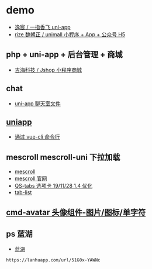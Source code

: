 # demo

-   [逸宸 / 一指香飞 uni-app](https://gitee.com/wokaixin/a_fragrant_fly)
-   [rize 魏朝正 / unimall 小程序 + App + 公众号 H5](https://gitee.com/iotechn/unimall)

## php + uni-app + 后台管理 + 商城

-   [ 吉海科技 / Jshop 小程序商城](https://gitee.com/hnjihai/jshop_mall)

## chat

-   [uni-app 聊天室文件](https://gitee.com/wuxq1985/uniapp_chat_room_files)

## [uniapp](https://uniapp.dcloud.io/)

-   [通过 vue-cli 命令行](https://uniapp.dcloud.io/quickstart?id=_2-%e9%80%9a%e8%bf%87vue-cli%e5%91%bd%e4%bb%a4%e8%a1%8c)

## mescroll mescroll-uni 下拉加载

-   [mescroll](https://github.com/mescroll/mescroll)
-   [mescroll 官网](http://www.mescroll.com/load.html)
-   [QS-tabs 选项卡 19/11/28 1.4 优化](https://ext.dcloud.net.cn/plugin?id=795)
-   [tab-list ](https://ext.dcloud.net.cn/plugin?id=1110)

## [cmd-avatar 头像组件-图片/图标/单字符](https://ext.dcloud.net.cn/plugin?id=176)

## ps 蓝湖

-   [蓝湖](https://lanhuapp.com)

```
https://lanhuapp.com/url/51G0x-YAWNc
```
